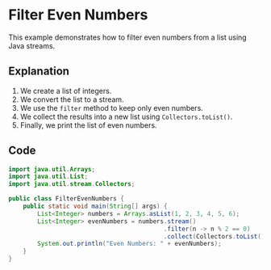 # Filter Even Numbers

This example demonstrates how to filter even numbers from a list using Java streams.

## Explanation

1. We create a list of integers.
2. We convert the list to a stream.
3. We use the `filter` method to keep only even numbers.
4. We collect the results into a new list using `Collectors.toList()`.
5. Finally, we print the list of even numbers.

## Code

```java
import java.util.Arrays;
import java.util.List;
import java.util.stream.Collectors;

public class FilterEvenNumbers {
    public static void main(String[] args) {
        List<Integer> numbers = Arrays.asList(1, 2, 3, 4, 5, 6);
        List<Integer> evenNumbers = numbers.stream()
                                           .filter(n -> n % 2 == 0)
                                           .collect(Collectors.toList());
        System.out.println("Even Numbers: " + evenNumbers);
    }
}
```